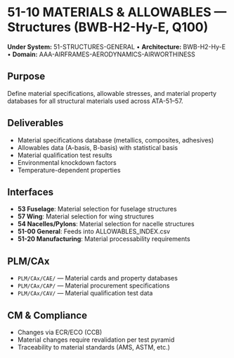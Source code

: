# 51-10 MATERIALS & ALLOWABLES — Structures (BWB-H2-Hy-E, Q100)

**Under System:** 51-STRUCTURES-GENERAL • **Architecture:** BWB-H2-Hy-E • **Domain:** AAA-AIRFRAMES-AERODYNAMICS-AIRWORTHINESS

## Purpose
Define material specifications, allowable stresses, and material property databases for all structural materials used across ATA-51–57.

## Deliverables
- Material specifications database (metallics, composites, adhesives)
- Allowables data (A-basis, B-basis) with statistical basis
- Material qualification test results
- Environmental knockdown factors
- Temperature-dependent properties

## Interfaces
- **53 Fuselage**: Material selection for fuselage structures
- **57 Wing**: Material selection for wing structures
- **54 Nacelles/Pylons**: Material selection for nacelle structures
- **51-00 General**: Feeds into ALLOWABLES_INDEX.csv
- **51-20 Manufacturing**: Material processability requirements

## PLM/CAx
- `PLM/CAx/CAE/` — Material cards and property databases
- `PLM/CAx/CAP/` — Material procurement specifications
- `PLM/CAx/CAV/` — Material qualification test data

## CM & Compliance
- Changes via ECR/ECO (CCB)
- Material changes require revalidation per test pyramid
- Traceability to material standards (AMS, ASTM, etc.)
